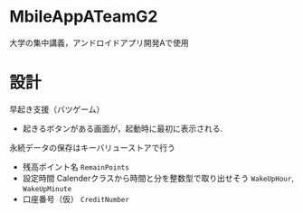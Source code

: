 # MbileAppATeamG2
大学の集中講義，アンドロイドアプリ開発Aで使用

# 設計
早起き支援（バツゲーム）

- 起きるボタンがある画面が，起動時に最初に表示される.

永続データの保存はキーバリューストアで行う
- 残高ポイント名 `RemainPoints`
- 設定時間 Calenderクラスから時間と分を整数型で取り出せそう `WakeUpHour`, `WakeUpMinute`
- 口座番号（仮） `CreditNumber`

